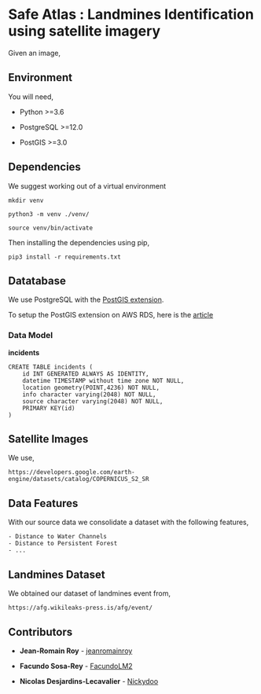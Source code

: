 # Safe Atlas : Landmines Identification using satellite imagery

Given an image,


## Environment

You will need,

 - Python >=3.6

 - PostgreSQL >=12.0

 - PostGIS >=3.0


## Dependencies

We suggest working out of a virtual environment

    mkdir venv

    python3 -m venv ./venv/

    source venv/bin/activate


Then installing the dependencies using pip,

    pip3 install -r requirements.txt


## Datatabase

We use PostgreSQL with the [PostGIS extension](https://postgis.net/).

To setup the PostGIS extension on AWS RDS, here is the [article](https://docs.aws.amazon.com/AmazonRDS/latest/UserGuide/Appendix.PostgreSQL.CommonDBATasks.html#Appendix.PostgreSQL.CommonDBATasks.PostGIS)


### Data Model

**incidents**

    CREATE TABLE incidents (
        id INT GENERATED ALWAYS AS IDENTITY,
        datetime TIMESTAMP without time zone NOT NULL,
        location geometry(POINT,4236) NOT NULL,
        info character varying(2048) NOT NULL,
        source character varying(2048) NOT NULL,
        PRIMARY KEY(id)
    )


## Satellite Images

We use,

    https://developers.google.com/earth-engine/datasets/catalog/COPERNICUS_S2_SR


## Data Features

With our source data we consolidate a dataset with the following features,

    - Distance to Water Channels
    - Distance to Persistent Forest
    - ...


## Landmines Dataset

We obtained our dataset of landmines event from,

    https://afg.wikileaks-press.is/afg/event/


## Contributors

* **Jean-Romain Roy** - [jeanromainroy](https://github.com/jeanromainroy)

* **Facundo Sosa-Rey** - [FacundoLM2](https://github.com/FacundoLM2)

* **Nicolas Desjardins-Lecavalier** - [Nickydoo](https://github.com/Nickydoo)
